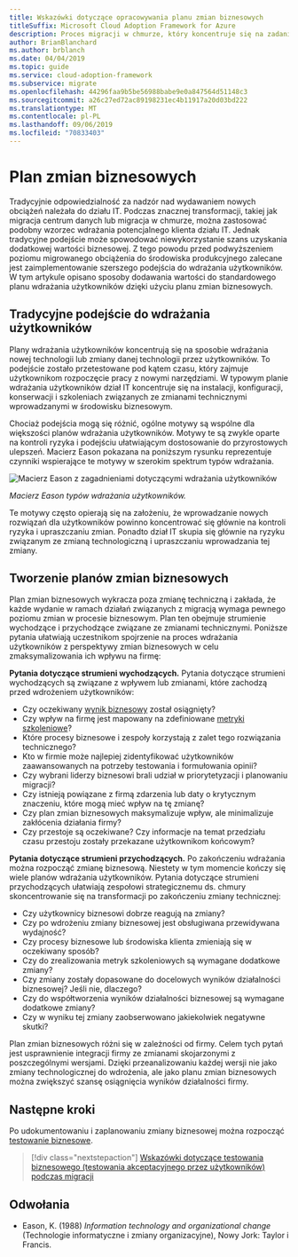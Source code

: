 ```yaml
---
title: Wskazówki dotyczące opracowywania planu zmian biznesowych
titleSuffix: Microsoft Cloud Adoption Framework for Azure
description: Proces migracji w chmurze, który koncentruje się na zadaniach migrowania obciążeń do chmury.
author: BrianBlanchard
ms.author: brblanch
ms.date: 04/04/2019
ms.topic: guide
ms.service: cloud-adoption-framework
ms.subservice: migrate
ms.openlocfilehash: 44296faa9b5be56988babe9e0a847564d51148c3
ms.sourcegitcommit: a26c27ed72ac89198231ec4b11917a20d03bd222
ms.translationtype: MT
ms.contentlocale: pl-PL
ms.lasthandoff: 09/06/2019
ms.locfileid: "70833403"
---
```

# <a name="business-change-plan"></a>Plan zmian biznesowych

Tradycyjnie odpowiedzialność za nadzór nad wydawaniem nowych obciążeń należała do działu IT. Podczas znacznej transformacji, takiej jak migracja centrum danych lub migracja w chmurze, można zastosować podobny wzorzec wdrażania potencjalnego klienta działu IT. Jednak tradycyjne podejście może spowodować niewykorzystanie szans uzyskania dodatkowej wartości biznesowej. Z tego powodu przed podwyższeniem poziomu migrowanego obciążenia do środowiska produkcyjnego zalecane jest zaimplementowanie szerszego podejścia do wdrażania użytkowników. W tym artykule opisano sposoby dodawania wartości do standardowego planu wdrażania użytkowników dzięki użyciu planu zmian biznesowych.

## <a name="traditional-user-adoption-approach"></a>Tradycyjne podejście do wdrażania użytkowników

Plany wdrażania użytkowników koncentrują się na sposobie wdrażania nowej technologii lub zmiany danej technologii przez użytkowników. To podejście zostało przetestowane pod kątem czasu, który zajmuje użytkownikom rozpoczęcie pracy z nowymi narzędziami. W typowym planie wdrażania użytkowników dział IT koncentruje się na instalacji, konfiguracji, konserwacji i szkoleniach związanych ze zmianami technicznymi wprowadzanymi w środowisku biznesowym.

Chociaż podejścia mogą się różnić, ogólne motywy są wspólne dla większości planów wdrażania użytkowników. Motywy te są zwykle oparte na kontroli ryzyka i podejściu ułatwiającym dostosowanie do przyrostowych ulepszeń. Macierz Eason pokazana na poniższym rysunku reprezentuje czynniki wspierające te motywy w szerokim spektrum typów wdrażania.

![Macierz Eason z zagadnieniami dotyczącymi wdrażania użytkowników](../../../_images/eason-matrix.jpg)

*Macierz Eason typów wdrażania użytkowników.*

Te motywy często opierają się na założeniu, że wprowadzanie nowych rozwiązań dla użytkowników powinno koncentrować się głównie na kontroli ryzyka i upraszczaniu zmian. Ponadto dział IT skupia się głównie na ryzyku związanym ze zmianą technologiczną i upraszczaniu wprowadzania tej zmiany.

## <a name="creating-business-change-plans"></a>Tworzenie planów zmian biznesowych

Plan zmian biznesowych wykracza poza zmianę techniczną i zakłada, że każde wydanie w ramach działań związanych z migracją wymaga pewnego poziomu zmian w procesie biznesowym. Plan ten obejmuje strumienie wychodzące i przychodzące związane ze zmianami technicznymi. Poniższe pytania ułatwiają uczestnikom spojrzenie na proces wdrażania użytkowników z perspektywy zmian biznesowych w celu zmaksymalizowania ich wpływu na firmę:

**Pytania dotyczące strumieni wychodzących.** Pytania dotyczące strumieni wychodzących są związane z wpływem lub zmianami, które zachodzą przed wdrożeniem użytkowników:

- Czy oczekiwany [wynik biznesowy](../../../business-strategy/business-outcomes/index.md) został osiągnięty?
- Czy wpływ na firmę jest mapowany na zdefiniowane [metryki szkoleniowe](../../../business-strategy/learning-metrics.md)?
- Które procesy biznesowe i zespoły korzystają z zalet tego rozwiązania technicznego?
- Kto w firmie może najlepiej zidentyfikować użytkowników zaawansowanych na potrzeby testowania i formułowania opinii?
- Czy wybrani liderzy biznesowi brali udział w priorytetyzacji i planowaniu migracji?
- Czy istnieją powiązane z firmą zdarzenia lub daty o krytycznym znaczeniu, które mogą mieć wpływ na tę zmianę?
- Czy plan zmian biznesowych maksymalizuje wpływ, ale minimalizuje zakłócenia działania firmy?
- Czy przestoje są oczekiwane? Czy informacje na temat przedziału czasu przestoju zostały przekazane użytkownikom końcowym?

**Pytania dotyczące strumieni przychodzących.** Po zakończeniu wdrażania można rozpocząć zmianę biznesową. Niestety w tym momencie kończy się wiele planów wdrażania użytkowników. Pytania dotyczące strumieni przychodzących ułatwiają zespołowi strategicznemu ds. chmury skoncentrowanie się na transformacji po zakończeniu zmiany technicznej:

- Czy użytkownicy biznesowi dobrze reagują na zmiany?
- Czy po wdrożeniu zmiany biznesowej jest obsługiwana przewidywana wydajność?
- Czy procesy biznesowe lub środowiska klienta zmieniają się w oczekiwany sposób?
- Czy do zrealizowania metryk szkoleniowych są wymagane dodatkowe zmiany?
- Czy zmiany zostały dopasowane do docelowych wyników działalności biznesowej? Jeśli nie, dlaczego?
- Czy do współtworzenia wyników działalności biznesowej są wymagane dodatkowe zmiany?
- Czy w wyniku tej zmiany zaobserwowano jakiekolwiek negatywne skutki?

Plan zmian biznesowych różni się w zależności od firmy. Celem tych pytań jest usprawnienie integracji firmy ze zmianami skojarzonymi z poszczególnymi wersjami. Dzięki przeanalizowaniu każdej wersji nie jako zmiany technologicznej do wdrożenia, ale jako planu zmian biznesowych można zwiększyć szansę osiągnięcia wyników działalności firmy.

## <a name="next-steps"></a>Następne kroki

Po udokumentowaniu i zaplanowaniu zmiany biznesowej można rozpocząć [testowanie biznesowe](./business-test.md).

> [!div class="nextstepaction"]
> [Wskazówki dotyczące testowania biznesowego (testowania akceptacyjnego przez użytkowników) podczas migracji](./business-test.md)

## <a name="references"></a>Odwołania

- Eason, K. (1988) _Information technology and organizational change_ (Technologie informatyczne i zmiany organizacyjne), Nowy Jork: Taylor i Francis.
